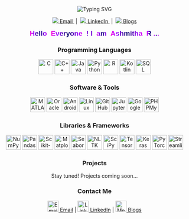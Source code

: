<div align="center">

<p align="center">
  <img src="https://readme-typing-svg.herokuapp.com?font=Arial+Black&size=25&duration=3000&pause=800&center=true&color=F45BA1&vCenter=true&multiline=true&width=800&height=80&lines=Hello+Everyone%2C+I+am+Ashmitha+R...;AI+%7C+Data+%7C+Green+Tech+%7C+Space+Tech+Explorer" alt="Typing SVG" />
</p>

<p align="center">
  <a href="mailto:your.email@example.com">
    <img src="https://img.icons8.com/color/28/000000/gmail-new.png"/> Email
  </a> &nbsp;|&nbsp;
  <a href="https://www.linkedin.com/in/ashmitharaja">
    <img src="https://img.icons8.com/color/28/000000/linkedin.png"/> LinkedIn
  </a> &nbsp;|&nbsp;
  <a href="https://medium.com/@ashmitharaja23">
    <img src="https://img.icons8.com/ios-filled/28/000000/medium-monogram.png"/> Blogs
  </a>
</p>

<div align="center" style="font-family: Arial Black, Gadget, sans-serif; font-weight: bold; font-size: 19px;">
  <div class="rainbow-text">
    <span class="block-line">
      <span><span>H</span><span>e</span><span>l</span><span>l</span><span>o&nbsp;</span></span>
      <span><span>E</span><span>v</span><span>e</span><span>r</span><span>y</span><span>o</span><span>n</span><span>e&nbsp;</span></span>
      <span>!&nbsp;</span><span>I&nbsp;</span>
      <span><span>a</span><span>m&nbsp;</span></span>
      <span><span>A</span><span>s</span><span>h</span><span>m</span><span>i</span><span>t</span><span>h</span><span>a&nbsp;</span></span>
      <span>R&nbsp;</span><span><span>.</span><span>.</span><span>.</span></span>
    </span>
  </div>
</div>

<style>
  .rainbow-text {
      font-family: Arial Black, Gadget, sans-serif;
      text-align: center;
      font-weight: bold;
      font-size: 19px;
  }
  .rainbow-text .block-line > span {
      display: inline-block;
  }
  span.block-line > span {
      background-image: linear-gradient(90deg,#ff00cc,#cc00ff,#9900ff,#6600cc,#330099,#000066,#330099,#6600cc,#9900ff,#cc00ff,#ff00cc);
      color: transparent;
      -webkit-background-clip: text;
      background-clip: text;
  }
</style>




###  Programming Languages

<p align="center">
  <img src="https://cdn.jsdelivr.net/gh/devicons/devicon/icons/c/c-original.svg" width="40" title="C"/>
  <img src="https://cdn.jsdelivr.net/gh/devicons/devicon/icons/cplusplus/cplusplus-original.svg" width="40" title="C++"/>
  <img src="https://cdn.jsdelivr.net/gh/devicons/devicon/icons/java/java-original.svg" width="40" title="Java"/>
  <img src="https://cdn.jsdelivr.net/gh/devicons/devicon/icons/python/python-original.svg" width="40" title="Python"/>
  <img src="https://cdn.jsdelivr.net/gh/devicons/devicon/icons/r/r-original.svg" width="40" title="R"/>
  <img src="https://cdn.jsdelivr.net/gh/devicons/devicon/icons/kotlin/kotlin-original.svg" width="40" title="Kotlin"/>
  <img src="https://cdn.jsdelivr.net/gh/devicons/devicon/icons/mysql/mysql-original.svg" width="40" title="SQL"/>
</p>



###  Software & Tools

<p align="center">
  <img src="https://cdn.jsdelivr.net/gh/devicons/devicon/icons/matlab/matlab-original.svg" width="40" title="MATLAB"/>
  <img src="https://cdn.jsdelivr.net/gh/devicons/devicon/icons/oracle/oracle-original.svg" width="40" title="Oracle"/>
  <img src="https://cdn.jsdelivr.net/gh/devicons/devicon/icons/androidstudio/androidstudio-original.svg" width="40" title="Android Studio"/>
  <img src="https://cdn.jsdelivr.net/gh/devicons/devicon/icons/linux/linux-original.svg" width="40" title="Linux"/>
  <img src="https://cdn.jsdelivr.net/gh/devicons/devicon/icons/github/github-original.svg" width="40" title="GitHub"/>
  <img src="https://cdn.jsdelivr.net/gh/devicons/devicon/icons/jupyter/jupyter-original.svg" width="40" title="Jupyter Notebook"/>
  <img src="https://cdn.jsdelivr.net/gh/devicons/devicon/icons/googlecloud/googlecloud-original.svg" width="40" title="Google Colab"/>
  <img src="https://cdn.jsdelivr.net/gh/devicons/devicon/icons/php/php-original.svg" width="40" title="PHPMyAdmin"/>
</p>



###  Libraries & Frameworks

<p align="center">
  <img src="https://cdn.jsdelivr.net/gh/devicons/devicon/icons/numpy/numpy-original.svg" width="40" title="NumPy"/>
  <img src="https://cdn.jsdelivr.net/gh/devicons/devicon/icons/pandas/pandas-original.svg" width="40" title="Pandas"/>
  <img src="https://cdn.jsdelivr.net/gh/devicons/devicon/icons/scikit-learn/scikit-learn-original.svg" width="40" title="Scikit-learn"/>
  <img src="https://cdn.jsdelivr.net/gh/devicons/devicon/icons/matplotlib/matplotlib-original.svg" width="40" title="Matplotlib"/>
  <img src="https://cdn.jsdelivr.net/gh/devicons/devicon/icons/seaborn/seaborn-original.svg" width="40" title="Seaborn"/>
  <img src="https://cdn.jsdelivr.net/gh/devicons/devicon/icons/nltk/nltk-original.svg" width="40" title="NLTK"/>
  <img src="https://cdn.jsdelivr.net/gh/devicons/devicon/icons/scipy/scipy-original.svg" width="40" title="SciPy"/>
  <img src="https://cdn.jsdelivr.net/gh/devicons/devicon/icons/tensorflow/tensorflow-original.svg" width="40" title="TensorFlow"/>
  <img src="https://cdn.jsdelivr.net/gh/devicons/devicon/icons/keras/keras-original.svg" width="40" title="Keras"/>
  <img src="https://cdn.jsdelivr.net/gh/devicons/devicon/icons/pytorch/pytorch-original.svg" width="40" title="PyTorch"/>
  <img src="https://cdn.jsdelivr.net/gh/devicons/devicon/icons/streamlit/streamlit-original.svg" width="40" title="Streamlit"/>
</p>



###  Projects

Stay tuned! Projects coming soon...



###  Contact Me

<p align="center">
  <a href="mailto:your.email@example.com">
    <img src="https://cdn.jsdelivr.net/npm/simple-icons@v5/icons/gmail.svg" height="30" alt="Email" /> Email</a> |
  <a href="https://www.linkedin.com/in/ashmitharaja">
    <img src="https://cdn.jsdelivr.net/npm/simple-icons@v5/icons/linkedin.svg" height="30" alt="LinkedIn" /> LinkedIn</a> |
  <a href="https://medium.com/@ashmitharaja23">
    <img src="https://cdn.jsdelivr.net/npm/simple-icons@v5/icons/medium.svg" height="30" alt="Medium" /> Blogs</a>
</p>

</div>



